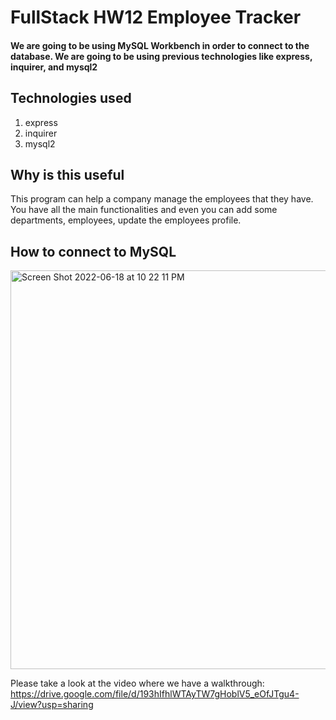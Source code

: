 # FullStack HW12 Employee Tracker

#### We are going to be using MySQL Workbench in order to connect to the database. We are going to be using previous technologies like express, inquirer, and mysql2

## Technologies used
1. express
2. inquirer
3. mysql2

## Why is this useful 
This program can help a company manage the employees that they have. You have all the main functionalities and even you can add some departments, employees, update the employees profile. 

## How to connect to MySQL
<img width="638" alt="Screen Shot 2022-06-18 at 10 22 11 PM" src="https://user-images.githubusercontent.com/25726054/174463191-9ba5f7a4-2e83-4fd9-9b4d-37ff1aedb7ad.png">


Please take a look at the video where we have a walkthrough:
https://drive.google.com/file/d/193hIfhlWTAyTW7gHoblV5_eOfJTgu4-J/view?usp=sharing
